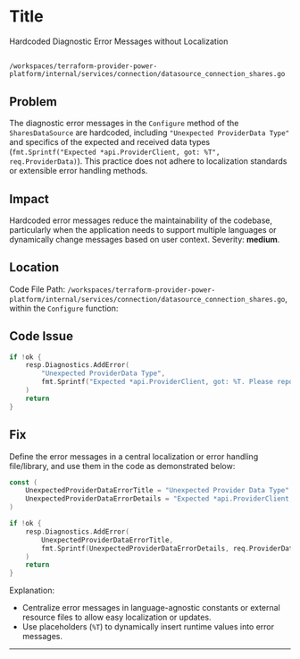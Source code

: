 # Title

Hardcoded Diagnostic Error Messages without Localization

##

`/workspaces/terraform-provider-power-platform/internal/services/connection/datasource_connection_shares.go`

## Problem

The diagnostic error messages in the `Configure` method of the `SharesDataSource` are hardcoded, including `"Unexpected ProviderData Type"` and specifics of the expected and received data types (`fmt.Sprintf("Expected *api.ProviderClient, got: %T", req.ProviderData)`). This practice does not adhere to localization standards or extensible error handling methods.

## Impact

Hardcoded error messages reduce the maintainability of the codebase, particularly when the application needs to support multiple languages or dynamically change messages based on user context. Severity: **medium**.

## Location

Code File Path: `/workspaces/terraform-provider-power-platform/internal/services/connection/datasource_connection_shares.go`, within the `Configure` function:

## Code Issue

```go
if !ok {
	resp.Diagnostics.AddError(
		"Unexpected ProviderData Type",
		fmt.Sprintf("Expected *api.ProviderClient, got: %T. Please report this issue to the provider developers.", req.ProviderData),
	)
	return
}
```

## Fix

Define the error messages in a central localization or error handling file/library, and use them in the code as demonstrated below:

```go
const (
	UnexpectedProviderDataErrorTitle = "Unexpected Provider Data Type"
	UnexpectedProviderDataErrorDetails = "Expected *api.ProviderClient, got: %T. Please report this issue to the provider developers."
)

if !ok {
	resp.Diagnostics.AddError(
		UnexpectedProviderDataErrorTitle,
		fmt.Sprintf(UnexpectedProviderDataErrorDetails, req.ProviderData),
	)
	return
}
```

Explanation:
- Centralize error messages in language-agnostic constants or external resource files to allow easy localization or updates.
- Use placeholders (`%T`) to dynamically insert runtime values into error messages.

---
